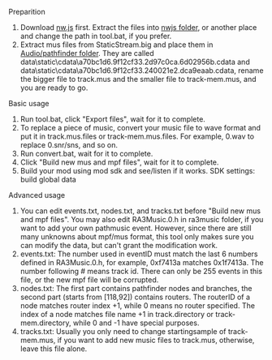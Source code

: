 Preparition
1. Download [nw.js](https://nwjs.io/) first. Extract the files into [nwjs folder](https://github.com/utunnels/ra3pathmusic/tree/main/modfiles/Audio/pathfinder/nwjs), or another place and change the path in tool.bat, if you prefer.
2. Extract mus files from StaticStream.big and place them in [Audio/pathfinder folder](https://github.com/utunnels/ra3pathmusic/tree/main/modfiles/Audio/pathfinder). They are called data\static\cdata\a70bc1d6.9f12cf33.2d97c0ca.6d02956b.cdata and data\static\cdata\a70bc1d6.9f12cf33.240021e2.dca9eaab.cdata, rename the bigger file to track.mus and the smaller file to track-mem.mus, and you are ready to go.

Basic usage
1. Run tool.bat, click "Export files", wait for it to complete.
2. To replace a piece of music, convert your music file to wave format and put it in track.mus.files or track-mem.mus.files. For example, 0.wav to replace 0.snr/sns, and so on.
3. Run convert.bat, wait for it to complete.
4. Click "Build new mus and mpf files", wait for it to complete.
5. Build your mod using mod sdk and see/listen if it works. SDK settings: build global data

Advanced usage
1. You can edit events.txt, nodes.txt, and tracks.txt before "Build new mus and mpf files". You may also edit RA3Music.0.h in ra3music folder, if you want to add your own pathmusic event. However, since there are still many unknowns about mpf/mus format, this tool only makes sure you can modify the data, but can't grant the modification work.
2. events.txt: The number used in eventID must match the last 6 numbers defined in RA3Music.0.h, for example, 0xf7413a matches 0x1f7413a. The number following # means track id. There can only be 255 events in this file, or the new mpf file will be corrupted.
3. nodes.txt: The first part contains pathfinder nodes and branches, the second part (starts from [118,92]) contains routers. The routerID of a node matches router index +1, while 0 means no router specified. The index of a node matches file name +1 in track.directory or track-mem.directory, while 0 and -1 have special purposes.
4. tracks.txt: Usually you only need to change startingsample of track-mem.mus, if you want to add new music files to track.mus, otherwise, leave this file alone.
